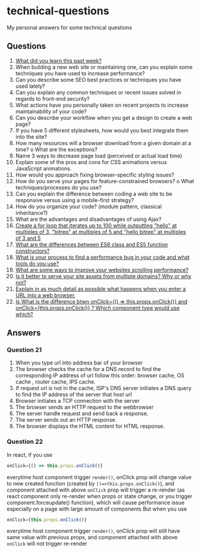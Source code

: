 # technical-questions
My personal answers for some technical questions

## Questions
1.	[What did you learn this past week?](#question-1)
2.	When building a new web site or maintaining one, can you explain some techniques you have used to increase performance?
3.	Can you describe some SEO best practices or techniques you have used lately?
4.	Can you explain any common techniques or recent issues solved in regards to front-end security?
5.	What actions have you personally taken on recent projects to increase maintainability of your code?
6.	Can you describe your workflow when you get a design to create a web page?
7.	If you have 5 different stylesheets, how would you best integrate them into the site?
8.	How many resources will a browser download from a given domain at a time?
o	What are the exceptions?
9.	Name 3 ways to decrease page load (perceived or actual load time)
10.	Explain some of the pros and cons for CSS animations versus JavaScript animations.
11.	How would you approach fixing browser-specific styling issues?
12.	How do you serve your pages for feature-constrained browsers?
o	What techniques/processes do you use?
13.	Can you explain the difference between coding a web site to be responsive versus using a mobile-first strategy?
14.	How do you organize your code? (module pattern, classical inheritance?)
15.	What are the advantages and disadvantages of using Ajax?
16.	[Create a for loop that iterates up to 100 while outputting "hello" at multiples of 3, "bitrep" at multiples of 5 and "hello bitrep" at multiples of 3 and 5](#question-16)
17.	[What are the differences between ES6 class and ES5 function constructors?](#question-17)
18.	[What is your process to find a performance bug in your code and what tools do you use?](#question-18)
19.	[What are some ways to improve your websites scrolling performance?](#question-19)
20.	[Is it better to serve your site assets from multiple domains?  Why or why not?](#question-20)
21.	[Explain in as much detail as possible what happens when you enter a URL into a web browser.](#question-21)
22.	[Is What is the difference btwn onClick={() => this.props.onClick()}
and onClick={this.props.onClick()} ?  Which component type would use which?](#question-22)

## Answers

### Question 21
1. When you type url into address bar of your browser
2. The browser checks the cache for a DNS record to find the corresponding IP address of url follow this order: browser cache, OS cache , router cache, IPS cache.
3. If request url is not in the cache, ISP's DNS server initiates a DNS query to find the IP address of the server that host url
4. Browser initiates a TCP connection with the server
5. The browser sends an HTTP request to the webbrowser
6. The server handle request and send back a response.
7. The server sends out an HTTP response.
8. The browser displays the HTML content for HTML response.


### Question 22
In react, if you use
```javascript
onClick={() => this.props.onClick()}
```
everytime host component trigger `render()`, onClick prop will change value to new created function (created by `()=>this.props.onClick()`), and component attached with above `onClick` prop will trigger a re-render (as react component only re-render when props or state change, or you trigger component.forceupdate() function), which will cause performance issue especially on a page with large amount of components
But when you use
```javascript
onClick={this.props.onClick()}
```
everytime host component trigger `render()`, onClick prop will still have same value with previous props, and component attached with above `onClick` will not trigger re-render
